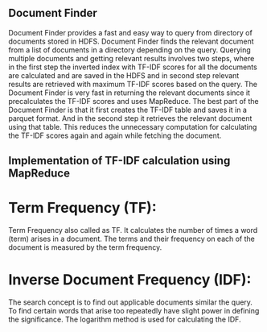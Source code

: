 ## Document Finder
Document Finder provides a fast and easy way to query from directory of documents stored in HDFS. Document Finder finds the relevant document from a list of documents in a directory depending on the query. Querying multiple documents and getting relevant results involves two steps, where in the first step the inverted index with TF-IDF scores for all the documents are calculated and are saved in the HDFS and in second step relevant results are retrieved with maximum TF-IDF scores based on the query. The Document Finder is very fast in returning the relevant documents since it precalculates the TF-IDF scores and uses MapReduce. The best part of the Document Finder is that it first creates the TF-IDF table and saves it in a parquet format. And in the second step it retrieves the relevant document using that table. 
This reduces the unnecessary computation for calculating the TF-IDF scores again and again while fetching the document.
## Implementation of TF-IDF calculation using MapReduce
# Term Frequency (TF):
Term Frequency also called as TF. It calculates the number of times a word (term) arises in a document. The terms and their frequency on each of the document is measured by the term frequency.
# Inverse Document Frequency (IDF):
The search concept is to find out applicable documents similar the query. To find certain words that arise too repeatedly have slight power in defining the significance.
The logarithm method is used for calculating the IDF.
